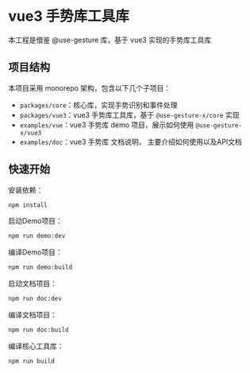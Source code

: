# vue3 手势库工具库

本工程是借鉴 @use-gesture 库，基于 vue3 实现的手势库工具库

## 项目结构

本项目采用 monorepo 架构，包含以下几个子项目：

- `packages/core`：核心库，实现手势识别和事件处理
- `packages/vue3`：vue3 手势库工具库，基于 `@use-gesture-x/core` 实现
- `examples/vue`：vue3 手势库 demo 项目，展示如何使用 `@use-gesture-x/vue3`
- `examples/doc`：vue3 手势库 文档说明， 主要介绍如何使用以及API文档

## 快速开始

安装依赖：

```bash
npm install
```

启动Demo项目：

```bash
npm run demo:dev
```

编译Demo项目：

```bash
npm run demo:build
```

启动文档项目：

```bash
npm run doc:dev
```

编译文档项目：

```bash
npm run doc:build
```

编译核心工具库：

```bash
npm run build
```

